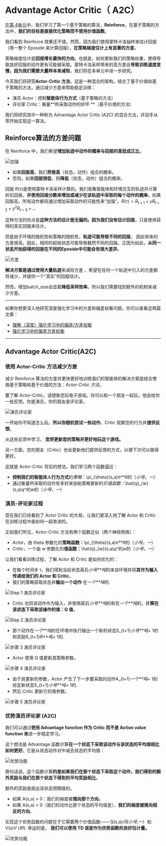 # Advantage Actor Critic（ A2C）

[在第 4单元](https://huggingface.co/blog/deep-rl-pg)中，我们学习了第一个基于策略的算法，**Reinforce**。在基于策略的方法中，**我们的目标是直接优化策略而不使用价值函数**。

我们看到 Reinforce 效果还不错。然而，因为我们使用蒙特卡洛抽样来估计回报（用一整个 Eposide 来计算回报），**在策略梯度估计上有显著的方差**。

策略梯度估计是**回报增长最快的方向**。也就是，如何更新我们的策略权重，使得导致良好回报的动作更有可能被采取。蒙特卡洛采样带来的高方差会**导致训练速度变慢，因为我们需要大量样本来减轻**，我们将在本单元中进一步研究。

今天我们将研究**Actor-Critic 方法**，这是一种混合的架构，结合了基于价值和基于策略的方法，通过减少方差来帮助稳定训练：

- 演员 Actor：控制**智能体行为方式**（基于策略的方法）
- 评论家 Critic：衡量**所采取动作的好坏 **（基于价值的方法）

我们将研究其中一种称为 Advantage Actor Critic (A2C) 的混合方法，并动手从零开始实现这一算法。

## Reinforce算法的方差问题

在 Reinforce 中，我们希望**增加轨迹中动作的概率与回报的高低成正比**。

![加强](https://huggingface.co/blog/assets/85_policy_gradient/pg.jpg)

- 如果**回报高**，我们**将推高**（状态，动作）组合的概率。
- 否则，如果**回报很低**，则**降低**（状态，动作）组合的概率。

回报 $R(\tau)$是使用蒙特卡洛采样计算的。我们收集智能体和环境交互的轨迹并计算折扣回报，**并使用回报分数来增加或减少在该轨迹中采取的每个动作的概率**。如果回报高，所有动作都将通过增加采取动作的可能性来“加强”。$R(\tau) = R_{t+1} + \gamma R_{t+2} + \gamma^2R_{t+3} + ... $

这种方法的优点是**这种方法的估计是无偏的。因为我们没有估计回报**，只是使用获得的真实回报来估计。

但是由于环境的随机性和策略的随机性，**轨迹可能导致不同的回报**， 因此带来的方差很高。因此，相同的起始状态可能导致截然不同的回报。正因为如此，**从同一状态开始获得的回报在不同的Eposide中可能会有很大差异**。

![方差](https://huggingface.co/blog/assets/89_deep_rl_a2c/variance.jpg)

**解决方案是通过使用大量轨迹**来减轻方差 ，希望在任何一个轨迹中引入的方差都将减少，并提供一个“真实”的回报估计。

然而，增加batch_size会显着**降低采样效率**。所以我们需要找到额外的机制来减少方差。

------

如果你想更深入地研究深度强化学习中的方差和偏差权衡问题，你可以查看这两篇文章：

- [理解（深度）强化学习中的偏差/方差权衡](https://blog.mlreview.com/making-sense-of-the-bias-variance-trade-off-in-deep-reinforcement-learning-79cf1e83d565)
- [强化学习中的偏差方差权衡](https://www.endtoend.ai/blog/bias-variance-tradeoff-in-reinforcement-learning/)

------

## Advantage Actor Critic(A2C)

### 使用 Actor-Critic 方法减少方差

减少 Reinforce 算法的方差并更快更好地训练我们的智能体的解决方案是结合使用基于策略和基于价值的方法：*Actor-Critic 方法*。

要了解 Actor-Critic，请想象您玩电子游戏。你可以和一个朋友一起玩，他会给你一些反馈。你是演员，你的朋友是评论家。

![演员评论家](https://huggingface.co/blog/assets/89_deep_rl_a2c/ac.jpg)

一开始你不知道怎么玩，**所以你随机尝试一些动作**。Critic 观察您的行为并**提供反馈**。

从这些反馈中学习， **您将更新您的策略并更好地玩这个游戏。**

另一方面，您的朋友（Critic）也会更新他们提供反馈的方式，以便下次可以做得更好。

这就是 Actor-Critic 背后的想法。我们学习两个函数逼近：

- **控制我们的智能体人行为方式**的*策略*：\pi_{\theta}(s,a)*π**θ*的（*小号*，*一*）
- 通过衡量所采取的动作有多好来协助策略更新的*价值函数：*\hat{q}_{w}(s,a)*q*^的*w*的（*小号*，*一*）

### 演员-评论家过程

现在我们已经看到了 Actor Critic 的大局，让我们更深入地了解 Actor 和 Critic 在训练过程中是如何一起改进的。

正如我们所见，Actor-Critic 方法有两个函数近似（两个神经网络）：

- *Actor*，由 theta 参数化的**策略函数：**\pi_{\theta}(s,a)*π**θ*的（*小号*，*一*）
- *Critic*，一个由 w 参数化的**值函数：**\hat{q}_{w}(s,a)*q*^的*w*的（*小号*，*一*）

让我们看看训练过程，了解 Actor 和 Critic 是如何优化的：

- 在每个时间步 t，我们得到当前状态英石*小号**吨*的来自环境并将**其作为输入传递给我们的 Actor 和 Critic**。
- 我们的策略获取状态并**输出一个动作** 在*一个**吨*的.

![Step 1 演员评论家](https://huggingface.co/blog/assets/89_deep_rl_a2c/step1.jpg)

- Critic 也将该动作作为输入，并使用英石*小号**吨*的和在*一个**吨*的，**计算在该状态下采取该操作的值：Q 值**。

![Step 2 演员评论家](https://huggingface.co/blog/assets/89_deep_rl_a2c/step2.jpg)

- 那个动作在*一个**吨*的在环境中执行输出一个新的状态S_{t+1}*小号**吨*+ 1的和奖励R_{t+1}*R**吨*+ 1的.

![步骤 3 演员评论家](https://huggingface.co/blog/assets/89_deep_rl_a2c/step3.jpg)

- Actor 使用 Q 值更新其策略参数。

![步骤 4 演员评论家](https://huggingface.co/blog/assets/89_deep_rl_a2c/step4.jpg)

- 由于其更新的参数，Actor 产生了下一步要采取的动作A_{t+1}*一个**吨*+ 1的给定新状态S_{t+1}*小号**吨*+ 1的.
- 然后 Critic 更新它的值参数。

![步骤 5 演员评论家](https://huggingface.co/blog/assets/89_deep_rl_a2c/step5.jpg)

### 优势演员评论家 (A2C)

我们可以通过**使用 Advantage function 作为 Critic 而不是 Action value function 来**进一步稳定学习。

这个想法是 Advantage 函数计算**在一个状态下采取该动作与该状态的平均值相比如何更好**。它是从状态动作对中减去状态的平均值：

![优势功能](https://huggingface.co/blog/assets/89_deep_rl_a2c/advantage1.jpg)

换句话说，这个函数计算**的是如果我们在那个状态下采取这个动作，我们得到的额外奖励与我们在那个状态下得到的平均奖励相比**。

额外的奖励是超出该状态预期值的。

- 如果 A(s,a) > 0：我们的梯度被**推向那个方向**。
- 如果 A(s,a) < 0（我们的动作比那个状态的平均值差），**我们的梯度被推向相反的方向**。

实现这个优势函数的问题在于它需要两个价值函数—— Q(s,a)*问*(*小号*,*一*）和 V(s)*V* (*秒*). 幸运的是， **我们可以使用 TD 误差作为优势函数的良好估计量。**

![优势功能](https://huggingface.co/blog/assets/89_deep_rl_a2c/advantage2.jpg)


